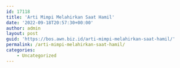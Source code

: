 ```yaml
---
id: 17118
title: 'Arti Mimpi Melahirkan Saat Hamil'
date: '2022-09-18T20:57:30+00:00'
author: admin
layout: post
guid: 'https://bos.awn.biz.id/arti-mimpi-melahirkan-saat-hamil/'
permalink: /arti-mimpi-melahirkan-saat-hamil/
categories:
    - Uncategorized
---
```


